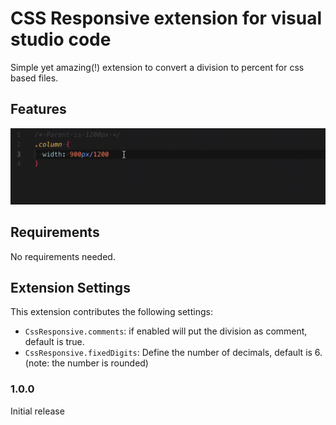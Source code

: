 # CSS Responsive extension for visual studio code

Simple yet amazing(!) extension to convert a division to percent for css based files.

## Features

![feature](images/example.gif)


## Requirements

No requirements needed.

## Extension Settings

This extension contributes the following settings:

* `CssResponsive.comments`: if enabled will put the division as comment, default is true.
* `CssResponsive.fixedDigits`: Define the number of decimals, default is 6. (note: the number is rounded)

### 1.0.0

Initial release
